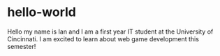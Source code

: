 # hello-world

Hello my name is Ian and I am a first year IT student at the University of Cincinnati. I am excited to learn about web game development this semester!
